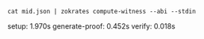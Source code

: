 ```
cat mid.json | zokrates compute-witness --abi --stdin
```

setup: 1.970s
generate-proof: 0.452s
verify: 0.018s
